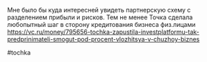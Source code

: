 
Мне было бы куда интересней увидеть партнерскую схему с разделением прибыли и рисков. Тем не менее Точка сделала любопытный шаг в сторону кредитования бизнеса физ.лицами https://vc.ru/money/795656-tochka-zapustila-investplatformu-tak-predprinimateli-smogut-pod-procent-vlozhitsya-v-chuzhoy-biznes

#tochka 